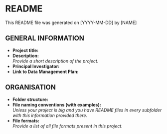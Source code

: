# README

This README file was generated on [YYYY-MM-DD] by [NAME]

## GENERAL INFORMATION

- **Project title:**  
- **Description:**  
  _Provide a short description of the project._
- **Principal Investigator:**  
- **Link to Data Management Plan:**  

## ORGANISATION

- **Folder structure:**  
- **File naming conventions (with examples):**  
  _Unless your project is big and you have README files in every subfolder with this information provided there._
- **File formats:**  
  _Provide a list of all file formats present in this project._
